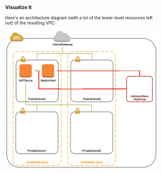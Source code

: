 
### Visualize It
Here's an architecture diagram (with a lot of the lower-level resources left out) of the resulting VPC:

![](img/vpc-scaffold.png)


